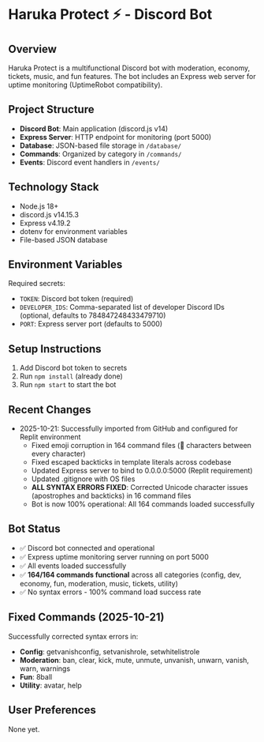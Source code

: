 # Haruka Protect ⚡ - Discord Bot

## Overview
Haruka Protect is a multifunctional Discord bot with moderation, economy, tickets, music, and fun features. The bot includes an Express web server for uptime monitoring (UptimeRobot compatibility).

## Project Structure
- **Discord Bot**: Main application (discord.js v14)
- **Express Server**: HTTP endpoint for monitoring (port 5000)
- **Database**: JSON-based file storage in `/database/`
- **Commands**: Organized by category in `/commands/`
- **Events**: Discord event handlers in `/events/`

## Technology Stack
- Node.js 18+
- discord.js v14.15.3
- Express v4.19.2
- dotenv for environment variables
- File-based JSON database

## Environment Variables
Required secrets:
- `TOKEN`: Discord bot token (required)
- `DEVELOPER_IDS`: Comma-separated list of developer Discord IDs (optional, defaults to 784847248433479710)
- `PORT`: Express server port (defaults to 5000)

## Setup Instructions
1. Add Discord bot token to secrets
2. Run `npm install` (already done)
3. Run `npm start` to start the bot

## Recent Changes
- 2025-10-21: Successfully imported from GitHub and configured for Replit environment
  - Fixed emoji corruption in 164 command files (🔧 characters between every character)
  - Fixed escaped backticks in template literals across codebase
  - Updated Express server to bind to 0.0.0.0:5000 (Replit requirement)
  - Updated .gitignore with OS files
  - **ALL SYNTAX ERRORS FIXED**: Corrected Unicode character issues (apostrophes and backticks) in 16 command files
  - Bot is now 100% operational: All 164 commands loaded successfully

## Bot Status
- ✅ Discord bot connected and operational
- ✅ Express uptime monitoring server running on port 5000
- ✅ All events loaded successfully
- ✅ **164/164 commands functional** across all categories (config, dev, economy, fun, moderation, music, tickets, utility)
- ✅ No syntax errors - 100% command load success rate

## Fixed Commands (2025-10-21)
Successfully corrected syntax errors in:
- **Config**: getvanishconfig, setvanishrole, setwhitelistrole
- **Moderation**: ban, clear, kick, mute, unmute, unvanish, unwarn, vanish, warn, warnings
- **Fun**: 8ball
- **Utility**: avatar, help

## User Preferences
None yet.

